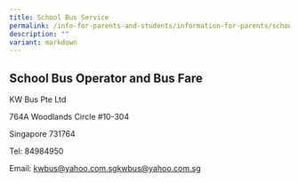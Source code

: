 ```yaml
---
title: School Bus Service
permalink: /info-for-parents-and-students/information-for-parents/school-bus-service/
description: ""
variant: markdown
---
```



## School Bus Operator and Bus Fare

KW Bus Pte Ltd

764A Woodlands Circle #10-304

Singapore 731764

Tel: 84984950

Email: [kwbus@yahoo.com.sg](mailto:kwbus@yahoo.com.sg)kwbus@yahoo.com.sg

